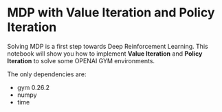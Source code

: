 # MDP with Value Iteration and Policy Iteration
Solving MDP is a first step towards Deep Reinforcement Learning. This notebook will show you how to implement **Value Iteration** and **Policy Iteration** to solve some OPENAI GYM environments.

The only dependencies are:
- gym 0.26.2
- numpy 
- time

